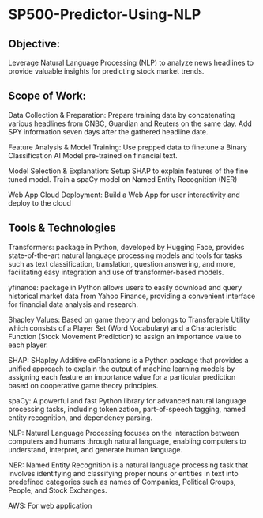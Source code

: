 # SP500-Predictor-Using-NLP
## Objective: 
Leverage Natural Language Processing (NLP) to analyze news headlines to provide valuable insights for predicting stock market trends.
## Scope of Work:

Data Collection & Preparation: Prepare training data by concatenating various headlines from CNBC, Guardian and Reuters on the same day. Add SPY information seven days after the gathered headline date.

Feature Analysis & Model Training: Use prepped data to finetune a Binary Classification AI Model pre-trained on financial text.

Model Selection & Explanation: Setup SHAP to explain features of the fine tuned model. Train a spaCy model on Named Entity Recognition (NER)

Web App Cloud Deployment: Build a Web App for user interactivity and deploy to the cloud

## Tools & Technologies
Transformers: package in Python, developed by Hugging Face, provides state-of-the-art natural language processing models and tools for tasks such as text classification, translation, question answering, and more, facilitating easy integration and use of transformer-based models.

yfinance: package in Python allows users to easily download and query historical market data from Yahoo Finance, providing a convenient interface for financial data analysis and research. 

Shapley Values: Based on game theory and belongs to Transferable Utility which consists of a Player Set (Word Vocabulary) and a Characteristic Function (Stock Movement Prediction) to assign an importance value to each player.

SHAP: SHapley Additive exPlanations is a Python package that provides a unified approach to explain the output of machine learning models by assigning each feature an importance value for a particular prediction based on cooperative game theory principles.

spaCy: A powerful and fast Python library for advanced natural language processing tasks, including tokenization, part-of-speech tagging, named entity recognition, and dependency parsing.

NLP: Natural Language Processing focuses on the interaction between computers and humans through natural language, enabling computers to understand, interpret, and generate human language.

NER: Named Entity Recognition is a natural language processing task that involves identifying and classifying proper nouns or entities in text into predefined categories such as names of Companies, Political Groups, People, and Stock Exchanges.

AWS: For web application
